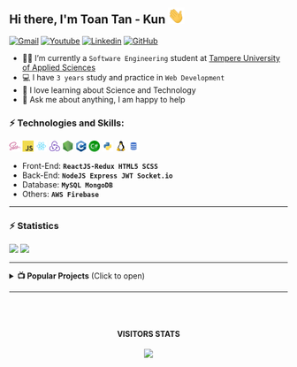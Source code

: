 <h2> Hi there, I'm Toan Tan - Kun <img src="https://raw.githubusercontent.com/ABSphreak/ABSphreak/master/gifs/Hi.gif" width="30px"></h2>


[![Gmail](https://img.shields.io/twitter/url?label=Gmail&logo=gmail&url=https://gmail.com)](mailto:toantanqn@gmail.com)
[![Youtube](https://img.shields.io/twitter/url?label=Youtube&logo=youtube&url=https://youtube.com/channel/UCPyoqMKq7tppeRDZZi01mVQ)](https://www.youtube.com/channel/UCPyoqMKq7tppeRDZZi01mVQ)
[![Linkedin](https://img.shields.io/twitter/url?label=Linkedin&logo=linkedin&url=https://linkedin.com/in/quankun)](https://www.linkedin.com/in/quankun)
[![GitHub](https://img.shields.io/twitter/url?label=Visualize&logo=github&url=https://profile-summary-for-github.com/user/kunbr0)](https://profile-summary-for-github.com/user/kunbr0)



- 👨‍🎓 I’m currently a `Software Engineering` student at [Tampere University of Applied Sciences](https://www.tuni.fi/en/about-us/tamk)
- 💻 I have `3 years` study and practice in `Web Development`
- 🌱 I love learning about Science and Technology
- 💬 Ask me about anything, I am happy to help








### ⚡ Technologies and Skills:  
<code><img height="20" src="https://raw.githubusercontent.com/github/explore/80688e429a7d4ef2fca1e82350fe8e3517d3494d/topics/sass/sass.png"></code>
<code><img height="20" src="https://raw.githubusercontent.com/github/explore/80688e429a7d4ef2fca1e82350fe8e3517d3494d/topics/javascript/javascript.png"></code>
<code><img height="20" src="https://raw.githubusercontent.com/github/explore/80688e429a7d4ef2fca1e82350fe8e3517d3494d/topics/react/react.png"></code>
<code><img height="20" src="https://raw.githubusercontent.com/github/explore/80688e429a7d4ef2fca1e82350fe8e3517d3494d/topics/redux/redux.png"></code>
<code><img height="20" src="https://raw.githubusercontent.com/github/explore/80688e429a7d4ef2fca1e82350fe8e3517d3494d/topics/nodejs/nodejs.png"></code>
<code><img height="20" src="https://raw.githubusercontent.com/github/explore/80688e429a7d4ef2fca1e82350fe8e3517d3494d/topics/cpp/cpp.png"></code>
<code><img height="20" src="https://raw.githubusercontent.com/github/explore/80688e429a7d4ef2fca1e82350fe8e3517d3494d/topics/csharp/csharp.png"></code>
<code><img height="20" src="https://raw.githubusercontent.com/github/explore/80688e429a7d4ef2fca1e82350fe8e3517d3494d/topics/python/python.png"></code>
<code><img height="20" src="https://raw.githubusercontent.com/github/explore/80688e429a7d4ef2fca1e82350fe8e3517d3494d/topics/linux/linux.png"></code>
<code><img height="20" src="https://raw.githubusercontent.com/github/explore/80688e429a7d4ef2fca1e82350fe8e3517d3494d/topics/sql/sql.png"></code>
- Front-End: **`ReactJS-Redux HTML5 SCSS`**
- Back-End: **`NodeJS Express JWT Socket.io`**
- Database: **`MySQL MongoDB`**
- Others: **`AWS Firebase`**


---
### ⚡ Statistics  
<img  src="https://github-readme-stats.vercel.app/api?username=kunbr0&show_icons=true">

<a href="https://github.com/kunbr0">
    <img style="" src="https://github-readme-stats.vercel.app/api/top-langs/?username=kunbr0&hide=jupyter%20notebook,html&langs_count=7&layout=compact" />
</a>


---


<details>
<summary><b>📺 Popular Projects</b> (Click to open)</summary><br/>
<table>
<tbody>
<tr>
<a href="https://github.com/kunbr0/kcore_reactjs">
<img src="https://github-readme-stats.vercel.app/api/pin/?username=kunbr0&repo=kcore_reactjs" />
</a>
</tr>
<tr>
<a href="https://github.com/kunbr0/SE102-Super-Mario-Game">
<img src="https://github-readme-stats.vercel.app/api/pin/?username=kunbr0&repo=SE102-Super-Mario-Game" />
</a>
</tr>
<tr>
<a href="https://github.com/kunbr0/CTTEnglish">
<img src="https://github-readme-stats.vercel.app/api/pin/?username=kunbr0&repo=CTTEnglish" />
</a>
</tr>
<tr>
<a href="https://github.com/kunbr0/SE104-Student-Management-Website">
<img src="https://github-readme-stats.vercel.app/api/pin/?username=kunbr0&repo=SE104-Student-Management-Website" />
</a>
</tr>
</tbody>
</table>
</details>

---

<br/><br/>
<h4 align="center">VISITORS STATS</h4>
<p align="center"><img src="https://profile-counter.glitch.me/{kunbr0}/count.svg"/></p>
